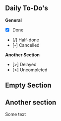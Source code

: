 ## Daily To-Do's

**General**
- [x] Done
- [/] Half-done
- [-] Cancelled

**Another Section**
- [>] Delayed
- [>] Uncompleted

## Empty Section

## Another section
Some text
